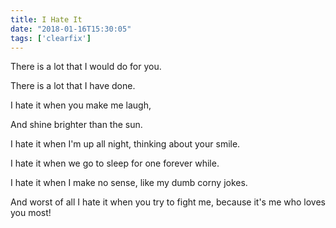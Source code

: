 ```yaml
---
title: I Hate It
date: "2018-01-16T15:30:05"
tags: ['clearfix']
---
```


There is a lot that I would do for you.

There is a lot that I have done.

I hate it when you make me laugh,

And shine brighter than the sun.

I hate it when I'm up all night, thinking about your smile.

I hate it when we go to sleep for one forever while.

I hate it when I make no sense, like my dumb corny jokes.

And worst of all I hate it when you try to fight me, because it's me who loves you most!

